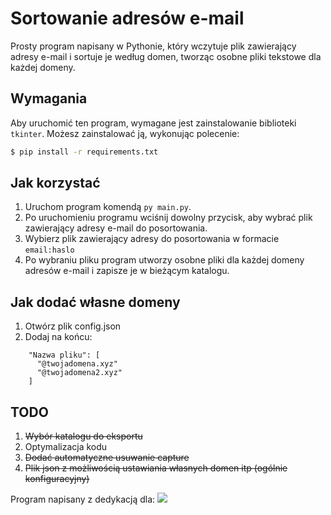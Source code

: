 # Sortowanie adresów e-mail

Prosty program napisany w Pythonie, który wczytuje plik zawierający adresy e-mail i sortuje je według domen, tworząc osobne pliki tekstowe dla każdej domeny.

## Wymagania

Aby uruchomić ten program, wymagane jest zainstalowanie biblioteki `tkinter`. Możesz zainstalować ją, wykonując polecenie:

```bash
$ pip install -r requirements.txt
```

## Jak korzystać

1. Uruchom program komendą `py main.py`.
2. Po uruchomieniu programu wciśnij dowolny przycisk, aby wybrać plik zawierający adresy e-mail do posortowania.
3. Wybierz plik zawierający adresy do posortowania w formacie `email:haslo`
4. Po wybraniu pliku program utworzy osobne pliki dla każdej domeny adresów e-mail i zapisze je w bieżącym katalogu.

## Jak dodać własne domeny

1. Otwórz plik config.json
2. Dodaj na końcu:
```
  	"Nazwa pliku": [
      "@twojadomena.xyz"
      "@twojadomena2.xyz"
    ]
 ```

## TODO

1. ~~Wybór katalogu do eksportu~~
2. Optymalizacja kodu
3. ~~Dodać automatyczne usuwanie capture~~
4. ~~Plik json z możliwością ustawiania własnych domen itp (ogólnie konfiguracyjny)~~


Program napisany z dedykacją dla:
![](https://imgur.com/R5zmVzA.png)